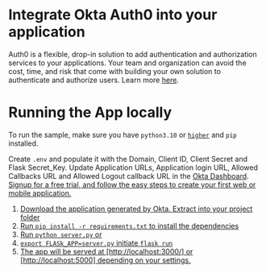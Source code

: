 # Integrate Okta Auth0 into your application
Auth0 is a flexible, drop-in solution to add authentication and authorization services to your applications. 
Your team and organization can avoid the cost, time, and risk that come with building your own solution to authenticate and authorize users. 
Learn more <a href="https://auth0.com/docs/get-started/auth0-overview">here</a>.

# Running the App locally

To run the sample, make sure you have `python3.10` or <a href="https://www.python.org/downloads/">`higher`</a> and `pip` installed.

Create `.env` and populate it with the Domain, Client ID, Client Secret and Flask Secret_Key.
Update Application URLs, Application login URL, Allowed Callbacks URL and Allowed Logout callback URL in the <a href="https://manage.auth0.com/">Okta Dashboard</a>. <a href="https://www.okta.com/">Signup for a free trial, and follow the easy steps to create your first web or mobile application. 

1. Download the application generated by Okta. Extract into your project folder
2. Run `pip install -r requirements.txt` to install the dependencies
3. Run `python server.py` or
4. `export FLASk_APP=server.py` initiate `flask run`
5. The app will be served at [http://localhost:3000/] or [http://localhost:5000] depending on your settings.

